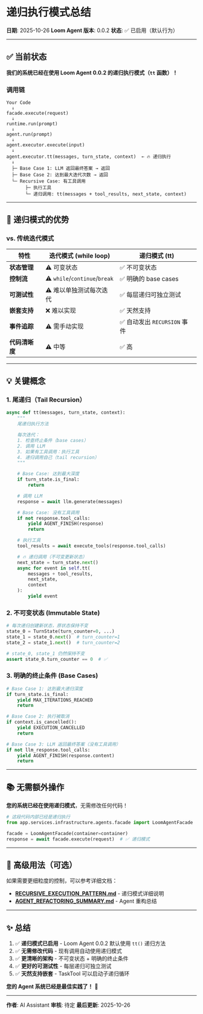 # 递归执行模式总结

**日期**: 2025-10-26
**Loom Agent 版本**: 0.0.2
**状态**: ✅ 已启用（默认行为）

---

## ✅ 当前状态

**我们的系统已经在使用 Loom Agent 0.0.2 的递归执行模式（`tt` 函数）！**

### 调用链

```
Your Code
  ↓
facade.execute(request)
  ↓
runtime.run(prompt)
  ↓
agent.run(prompt)
  ↓
agent.executor.execute(input)
  ↓
agent.executor.tt(messages, turn_state, context)  ← 🔥 递归执行
  ↓
  ├─ Base Case 1: LLM 返回最终答案 → 返回
  ├─ Base Case 2: 达到最大迭代次数 → 返回
  └─ Recursive Case: 有工具调用
       ├─ 执行工具
       └─ 递归调用: tt(messages + tool_results, next_state, context)
```

---

## 🎯 递归模式的优势

### vs. 传统迭代模式

| 特性 | 迭代模式 (while loop) | 递归模式 (tt) |
|------|---------------------|--------------|
| **状态管理** | ⚠️ 可变状态 | ✅ 不可变状态 |
| **控制流** | ⚠️ `while`/`continue`/`break` | ✅ 明确的 base cases |
| **可测试性** | ⚠️ 难以单独测试每次迭代 | ✅ 每层递归可独立测试 |
| **嵌套支持** | ❌ 难以实现 | ✅ 天然支持 |
| **事件追踪** | ⚠️ 需手动实现 | ✅ 自动发出 `RECURSION` 事件 |
| **代码清晰度** | ⚠️ 中等 | ✅ 高 |

---

## 💡 关键概念

### 1. 尾递归（Tail Recursion）

```python
async def tt(messages, turn_state, context):
    """
    尾递归执行方法

    每次迭代：
    1. 检查终止条件（base cases）
    2. 调用 LLM
    3. 如果有工具调用：执行工具
    4. 递归调用自己（tail recursion）
    """

    # Base Case: 达到最大深度
    if turn_state.is_final:
        return

    # 调用 LLM
    response = await llm.generate(messages)

    # Base Case: 没有工具调用
    if not response.tool_calls:
        yield AGENT_FINISH(response)
        return

    # 执行工具
    tool_results = await execute_tools(response.tool_calls)

    # 🔥 递归调用（不可变更新状态）
    next_state = turn_state.next()
    async for event in self.tt(
        messages + tool_results,
        next_state,
        context
    ):
        yield event
```

### 2. 不可变状态 (Immutable State)

```python
# 每次递归创建新状态，原状态保持不变
state_0 = TurnState(turn_counter=0, ...)
state_1 = state_0.next()  # turn_counter=1
state_2 = state_1.next()  # turn_counter=2

# state_0, state_1 仍然保持不变
assert state_0.turn_counter == 0  # ✅
```

### 3. 明确的终止条件 (Base Cases)

```python
# Base Case 1: 达到最大递归深度
if turn_state.is_final:
    yield MAX_ITERATIONS_REACHED
    return

# Base Case 2: 执行被取消
if context.is_cancelled():
    yield EXECUTION_CANCELLED
    return

# Base Case 3: LLM 返回最终答案（没有工具调用）
if not llm_response.tool_calls:
    yield AGENT_FINISH(response.content)
    return
```

---

## 📚 无需额外操作

**您的系统已经在使用递归模式**，无需修改任何代码！

```python
# 这段代码内部已经是递归执行
from app.services.infrastructure.agents.facade import LoomAgentFacade

facade = LoomAgentFacade(container=container)
response = await facade.execute(request)  # ✅ 递归模式
```

---

## 🔧 高级用法（可选）

如果需要更细粒度的控制，可以参考详细文档：

- **[RECURSIVE_EXECUTION_PATTERN.md](./RECURSIVE_EXECUTION_PATTERN.md)** - 递归模式详细说明
- **[AGENT_REFACTORING_SUMMARY.md](./AGENT_REFACTORING_SUMMARY.md)** - Agent 重构总结

---

## ✨ 总结

1. ✅ **递归模式已启用** - Loom Agent 0.0.2 默认使用 `tt()` 递归方法
2. ✅ **无需修改代码** - 现有调用自动使用递归模式
3. ✅ **更清晰的架构** - 不可变状态 + 明确的终止条件
4. ✅ **更好的可测试性** - 每层递归可独立测试
5. ✅ **天然支持嵌套** - TaskTool 可以启动子递归循环

**您的 Agent 系统已经是最佳实践了！** 🎉

---

**作者**: AI Assistant
**审核**: 待定
**最后更新**: 2025-10-26
